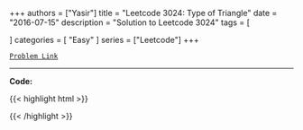 
+++
authors = ["Yasir"]
title = "Leetcode 3024: Type of Triangle"
date = "2016-07-15"
description = "Solution to Leetcode 3024"
tags = [
    
]
categories = [
    "Easy"
]
series = ["Leetcode"]
+++



[`Problem Link`](https://leetcode.com/problems/type-of-triangle/description/)

---

**Code:**

{{< highlight html >}}

{{< /highlight >}}

